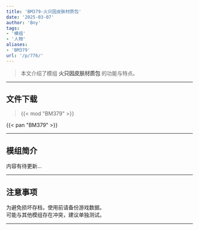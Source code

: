 ```yaml
---
title: 'BM379-火只因皮肤材质包'
date: '2025-03-07'
author: 'Bny'
tags:
- '模组'
- '人物'
aliases:
- 'BM379'
url: '/p/776/'
---
```


> 本文介绍了模组 **火只因皮肤材质包** 的功能与特点。

---

## 文件下载  

> {{< mod "BM379" >}}  

{{< pan "BM379" >}}  

---

## 模组简介

>  
内容有待更新...  

---

## 注意事项

>  
为避免损坏存档，使用前请备份游戏数据。  
可能与其他模组存在冲突，建议单独测试。  

---

